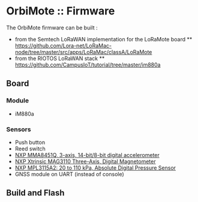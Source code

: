 # OrbiMote :: Firmware

The OrbiMote firmware can be built :
* from the Semtech LoRaWAN implementation for the LoRaMote board
** https://github.com/Lora-net/LoRaMac-node/tree/master/src/apps/LoRaMac/classA/LoRaMote
* from the RIOTOS LoRaWAN stack
** https://github.com/CampusIoT/tutorial/tree/master/im880a

## Board

### Module
* iM880a

### Sensors
* Push button
* Reed switch
* [NXP MMA8451Q, 3-axis, 14-bit/8-bit digital accelerometer](https://www.nxp.com/docs/en/data-sheet/MMA8451Q.pdf)
* [NXP Xtrinsic MAG3110 Three-Axis, Digital Magnetometer](https://www.nxp.com/docs/en/data-sheet/MAG3110.pdf)
* [NXP MPL3115A2: 20 to 110 kPa, Absolute Digital Pressure Sensor](https://www.nxp.com/products/sensors/pressure-sensors/barometric-pressure-15-to-115-kpa/20-to-110-kpa-absolute-digital-pressure-sensor:MPL3115A2)
* GNSS module on UART (instead of console)

## Build and Flash

